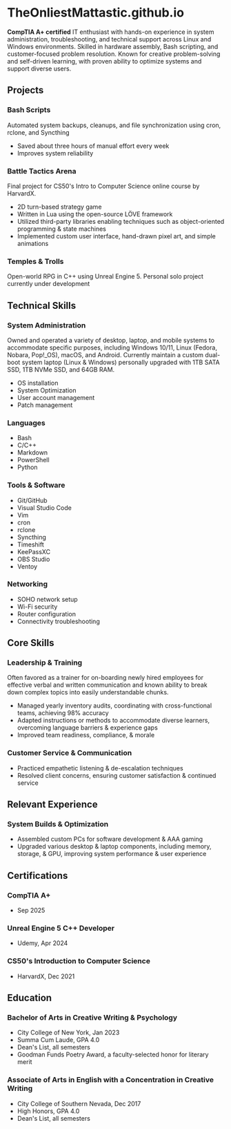 # TheOnliestMattastic.github.io
**CompTIA A+ certified** IT enthusiast with hands-on experience in system administration, troubleshooting, and technical support across Linux and Windows environments. Skilled in hardware assembly, Bash scripting, and customer-focused problem resolution. Known for creative problem-solving and self-driven learning, with proven ability to optimize systems and support diverse users. 


## Projects

### Bash Scripts
Automated system backups, cleanups, and file synchronization using cron, rclone, and Syncthing
- Saved about three hours of manual effort every week
- Improves system reliability

### Battle Tactics Arena
Final project for CS50's Intro to Computer Science online course by HarvardX. 
- 2D turn-based strategy game
- Written in Lua using the open-source LÖVE framework
- Utilized third-party libraries enabling techniques such as object-oriented programming & state machines
- Implemented custom user interface, hand-drawn pixel art, and simple animations

### Temples & Trolls
Open-world RPG in C++ using Unreal Engine 5. Personal solo project currently under development


## Technical Skills

### System Administration
Owned and operated a variety of desktop, laptop, and mobile systems to accommodate specific purposes, including Windows 10/11, Linux (Fedora, Nobara, Pop!_OS), macOS, and Android. Currently maintain a custom dual-boot system laptop (Linux & Windows) personally upgraded with 1TB SATA SSD, 1TB NVMe SSD, and 64GB RAM.
- OS installation
- System Optimization
- User account management
- Patch management

### Languages
- Bash
- C/C++
- Markdown
- PowerShell
- Python

### Tools & Software
- Git/GitHub
- Visual Studio Code
- Vim
- cron
- rclone
- Syncthing
- Timeshift
- KeePassXC
- OBS Studio
- Ventoy

### Networking
- SOHO network setup
- Wi-Fi security
- Router configuration
- Connectivity troubleshooting


## Core Skills

### Leadership & Training
Often favored as a trainer for on-boarding newly hired employees for effective verbal and written communication and known ability to break down complex topics into easily understandable chunks. 
- Managed yearly inventory audits, coordinating with cross-functional teams, achieving 98% accuracy
- Adapted instructions or methods to accommodate diverse learners, overcoming language barriers & experience gaps
- Improved team readiness, compliance, & morale

### Customer Service & Communication 
- Practiced empathetic listening & de-escalation techniques
- Resolved client concerns, ensuring customer satisfaction & continued service

## Relevant Experience

### System Builds & Optimization
- Assembled custom PCs for software development & AAA gaming
- Upgraded various desktop & laptop components, including memory, storage, & GPU, improving system performance & user experience


## Certifications

### CompTIA A+ 
- Sep 2025

### Unreal Engine 5 C++ Developer
- Udemy, Apr 2024

### CS50's Introduction to Computer Science
- HarvardX, Dec 2021


## Education

### Bachelor of Arts in Creative Writing & Psychology 
- City College of New York, Jan 2023
- Summa Cum Laude, GPA 4.0
- Dean's List, all semesters
- Goodman Funds Poetry Award, a faculty-selected honor for literary merit

### Associate of Arts in English with a Concentration in Creative Writing
- City College of Southern Nevada, Dec 2017
- High Honors, GPA 4.0
- Dean's List, all semesters
